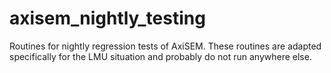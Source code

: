 axisem_nightly_testing
======================

Routines for nightly regression tests of AxiSEM. These routines are adapted specifically for the LMU situation and probably do not run anywhere else.
